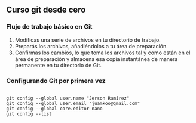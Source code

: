 ## Curso git desde cero

### Flujo de trabajo básico en Git
1. Modificas una serie de archivos en tu directorio de trabajo.
2. Preparás los archivos, añadiéndolos a tu área de  preparación.
3. Confirmas los cambios, lo que toma los archivos tal y como están en el área de preparación y almacena esa copia instantánea de manera permanente en tu directorio de Git.

### Configurando Git por primera vez
```

git config --global user.name "Jerson Ramírez"
git config --global user.email "juamkoo@gmail.com"
git config --global core.editor nano
git config --list
```